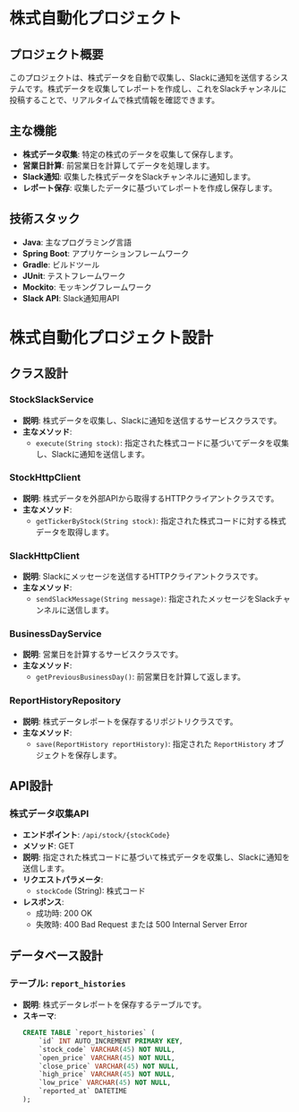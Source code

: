 # 株式自動化プロジェクト

## プロジェクト概要
このプロジェクトは、株式データを自動で収集し、Slackに通知を送信するシステムです。株式データを収集してレポートを作成し、これをSlackチャンネルに投稿することで、リアルタイムで株式情報を確認できます。

## 主な機能
- **株式データ収集**: 特定の株式のデータを収集して保存します。
- **営業日計算**: 前営業日を計算してデータを処理します。
- **Slack通知**: 収集した株式データをSlackチャンネルに通知します。
- **レポート保存**: 収集したデータに基づいてレポートを作成し保存します。

## 技術スタック
- **Java**: 主なプログラミング言語
- **Spring Boot**: アプリケーションフレームワーク
- **Gradle**: ビルドツール
- **JUnit**: テストフレームワーク
- **Mockito**: モッキングフレームワーク
- **Slack API**: Slack通知用API

# 株式自動化プロジェクト設計

## クラス設計
  
### StockSlackService
- **説明**: 株式データを収集し、Slackに通知を送信するサービスクラスです。
- **主なメソッド**:
    - `execute(String stock)`: 指定された株式コードに基づいてデータを収集し、Slackに通知を送信します。

### StockHttpClient
- **説明**: 株式データを外部APIから取得するHTTPクライアントクラスです。
- **主なメソッド**:
    - `getTickerByStock(String stock)`: 指定された株式コードに対する株式データを取得します。

### SlackHttpClient
- **説明**: Slackにメッセージを送信するHTTPクライアントクラスです。
- **主なメソッド**:
    - `sendSlackMessage(String message)`: 指定されたメッセージをSlackチャンネルに送信します。

### BusinessDayService
- **説明**: 営業日を計算するサービスクラスです。
- **主なメソッド**:
    - `getPreviousBusinessDay()`: 前営業日を計算して返します。

### ReportHistoryRepository
- **説明**: 株式データレポートを保存するリポジトリクラスです。
- **主なメソッド**:
    - `save(ReportHistory reportHistory)`: 指定された `ReportHistory` オブジェクトを保存します。

## API設計

### 株式データ収集API
- **エンドポイント**: `/api/stock/{stockCode}`
- **メソッド**: GET
- **説明**: 指定された株式コードに基づいて株式データを収集し、Slackに通知を送信します。
- **リクエストパラメータ**:
    - `stockCode` (String): 株式コード
- **レスポンス**:
    - 成功時: 200 OK
    - 失敗時: 400 Bad Request または 500 Internal Server Error

## データベース設計

### テーブル: `report_histories`
- **説明**: 株式データレポートを保存するテーブルです。
- **スキーマ**:
  ```sql
  CREATE TABLE `report_histories` (
      `id` INT AUTO_INCREMENT PRIMARY KEY,
      `stock_code` VARCHAR(45) NOT NULL,
      `open_price` VARCHAR(45) NOT NULL,
      `close_price` VARCHAR(45) NOT NULL,
      `high_price` VARCHAR(45) NOT NULL,
      `low_price` VARCHAR(45) NOT NULL,
      `reported_at` DATETIME
  );

